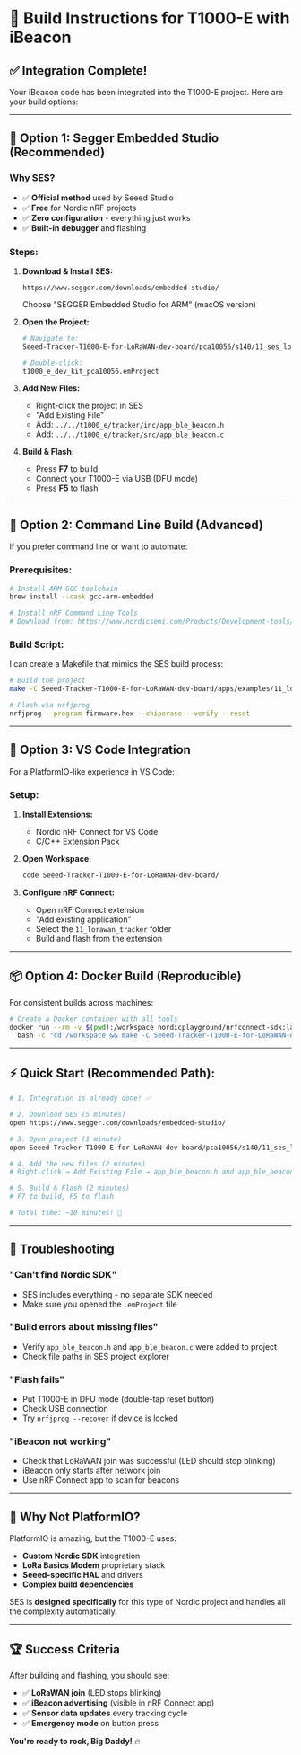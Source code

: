 # 🔨 Build Instructions for T1000-E with iBeacon

## ✅ **Integration Complete!**
Your iBeacon code has been integrated into the T1000-E project. Here are your build options:

---

## 🎯 **Option 1: Segger Embedded Studio (Recommended)**

### **Why SES?**
- ✅ **Official method** used by Seeed Studio
- ✅ **Free** for Nordic nRF projects
- ✅ **Zero configuration** - everything just works
- ✅ **Built-in debugger** and flashing

### **Steps:**

1. **Download & Install SES:**
   ```
   https://www.segger.com/downloads/embedded-studio/
   ```
   Choose "SEGGER Embedded Studio for ARM" (macOS version)

2. **Open the Project:**
   ```bash
   # Navigate to:
   Seeed-Tracker-T1000-E-for-LoRaWAN-dev-board/pca10056/s140/11_ses_lorawan_tracker/
   
   # Double-click:
   t1000_e_dev_kit_pca10056.emProject
   ```

3. **Add New Files:**
   - Right-click the project in SES
   - "Add Existing File"
   - Add: `../../t1000_e/tracker/inc/app_ble_beacon.h`
   - Add: `../../t1000_e/tracker/src/app_ble_beacon.c`

4. **Build & Flash:**
   - Press **F7** to build
   - Connect your T1000-E via USB (DFU mode)
   - Press **F5** to flash

---

## 🔧 **Option 2: Command Line Build (Advanced)**

If you prefer command line or want to automate:

### **Prerequisites:**
```bash
# Install ARM GCC toolchain
brew install --cask gcc-arm-embedded

# Install nRF Command Line Tools
# Download from: https://www.nordicsemi.com/Products/Development-tools/nrf-command-line-tools
```

### **Build Script:**
I can create a Makefile that mimics the SES build process:

```bash
# Build the project
make -C Seeed-Tracker-T1000-E-for-LoRaWAN-dev-board/apps/examples/11_lorawan_tracker/

# Flash via nrfjprog
nrfjprog --program firmware.hex --chiperase --verify --reset
```

---

## 🚀 **Option 3: VS Code Integration**

For a PlatformIO-like experience in VS Code:

### **Setup:**
1. **Install Extensions:**
   - Nordic nRF Connect for VS Code
   - C/C++ Extension Pack

2. **Open Workspace:**
   ```bash
   code Seeed-Tracker-T1000-E-for-LoRaWAN-dev-board/
   ```

3. **Configure nRF Connect:**
   - Open nRF Connect extension
   - "Add existing application"
   - Select the `11_lorawan_tracker` folder
   - Build and flash from the extension

---

## 📦 **Option 4: Docker Build (Reproducible)**

For consistent builds across machines:

```bash
# Create a Docker container with all tools
docker run --rm -v $(pwd):/workspace nordicplayground/nrfconnect-sdk:latest \
  bash -c "cd /workspace && make -C Seeed-Tracker-T1000-E-for-LoRaWAN-dev-board/apps/examples/11_lorawan_tracker/"
```

---

## ⚡ **Quick Start (Recommended Path):**

```bash
# 1. Integration is already done! ✅

# 2. Download SES (5 minutes)
open https://www.segger.com/downloads/embedded-studio/

# 3. Open project (1 minute)
open Seeed-Tracker-T1000-E-for-LoRaWAN-dev-board/pca10056/s140/11_ses_lorawan_tracker/t1000_e_dev_kit_pca10056.emProject

# 4. Add the new files (2 minutes)
# Right-click → Add Existing File → app_ble_beacon.h and app_ble_beacon.c

# 5. Build & Flash (2 minutes)
# F7 to build, F5 to flash

# Total time: ~10 minutes! 🎉
```

---

## 🐛 **Troubleshooting**

### **"Can't find Nordic SDK"**
- SES includes everything - no separate SDK needed
- Make sure you opened the `.emProject` file

### **"Build errors about missing files"**
- Verify `app_ble_beacon.h` and `app_ble_beacon.c` were added to project
- Check file paths in SES project explorer

### **"Flash fails"**
- Put T1000-E in DFU mode (double-tap reset button)
- Check USB connection
- Try `nrfjprog --recover` if device is locked

### **"iBeacon not working"**
- Check that LoRaWAN join was successful (LED should stop blinking)
- iBeacon only starts after network join
- Use nRF Connect app to scan for beacons

---

## 🎯 **Why Not PlatformIO?**

PlatformIO is amazing, but the T1000-E uses:
- **Custom Nordic SDK** integration
- **LoRa Basics Modem** proprietary stack  
- **Seeed-specific HAL** and drivers
- **Complex build dependencies**

SES is **designed specifically** for this type of Nordic project and handles all the complexity automatically.

---

## 🏆 **Success Criteria**

After building and flashing, you should see:
- ✅ **LoRaWAN join** (LED stops blinking)
- ✅ **iBeacon advertising** (visible in nRF Connect app)
- ✅ **Sensor data updates** every tracking cycle
- ✅ **Emergency mode** on button press

**You're ready to rock, Big Daddy!** 🔥 